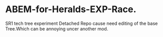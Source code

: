 # ABEM-for-Heralds-EXP-Race.


SR1 tech tree experiment
Detached Repo cause need editing of the base Tree.Which can be annoying uncer another mod.
